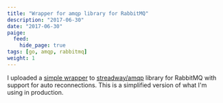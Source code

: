 ```yaml
---
title: "Wrapper for amqp library for RabbitMQ"
description: "2017-06-30"
date: "2017-06-30"
paige:
  feed:
    hide_page: true
tags: [go, amqp, rabbitmq]
weight: 1
---
```


I uploaded a [simple wrapper](https://github.com/flowerinthenight/rmq) to [streadway/amqp](https://github.com/streadway/amqp) library for RabbitMQ with support for auto reconnections. This is a simplified version of what I'm using in production.

<br>
